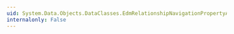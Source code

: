 ```yaml
---
uid: System.Data.Objects.DataClasses.EdmRelationshipNavigationPropertyAttribute.#ctor(System.String,System.String,System.String)
internalonly: False
---
```

